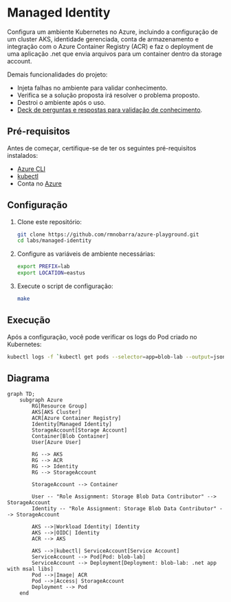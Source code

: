 # Managed Identity

Configura um ambiente Kubernetes no Azure, incluindo a configuração de um cluster AKS, identidade gerenciada, conta de armazenamento e integração com o Azure Container Registry (ACR) e faz o deployment de uma aplicação .net que envia arquivos para um container dentro da storage account.

Demais funcionalidades do projeto:

* Injeta falhas no ambiente para validar conhecimento.
* Verifica se a solução proposta irá resolver o problema proposto.
* Destroi o ambiente após o uso.
* [Deck de perguntas e respostas para validação de conhecimento](PERGUNTAS.md).

## Pré-requisitos

Antes de começar, certifique-se de ter os seguintes pré-requisitos instalados:

- [Azure CLI](https://docs.microsoft.com/cli/azure/install-azure-cli)
- [kubectl](https://kubernetes.io/docs/tasks/tools/install-kubectl/)
- Conta no [Azure](https://azure.microsoft.com/)

## Configuração

1. Clone este repositório:

    ```sh
    git clone https://github.com/rmnobarra/azure-playground.git
    cd labs/managed-identity
    ```

2. Configure as variáveis de ambiente necessárias:

    ```sh
    export PREFIX=lab
    export LOCATION=eastus
    ```

3. Execute o script de configuração:

    ```sh
    make
    ```

## Execução

Após a configuração, você pode verificar os logs do Pod criado no Kubernetes:

```sh
kubectl logs -f `kubectl get pods --selector=app=blob-lab --output=jsonpath='{.items[0].metadata.name}'`
```

## Diagrama

```mermaid
graph TD;
    subgraph Azure
        RG[Resource Group]
        AKS[AKS Cluster]
        ACR[Azure Container Registry]
        Identity[Managed Identity]
        StorageAccount[Storage Account]
        Container[Blob Container]
        User[Azure User]

        RG --> AKS
        RG --> ACR
        RG --> Identity
        RG --> StorageAccount

        StorageAccount --> Container

        User -- "Role Assignment: Storage Blob Data Contributor" --> StorageAccount
        Identity -- "Role Assignment: Storage Blob Data Contributor" --> StorageAccount

        AKS -->|Workload Identity| Identity
        AKS -->|OIDC| Identity
        ACR --> AKS

        AKS -->|kubectl| ServiceAccount[Service Account]
        ServiceAccount --> Pod[Pod: blob-lab]
        ServiceAccount --> Deployment[Deployment: blob-lab: .net app with msal libs]
        Pod -->|Image| ACR
        Pod -->|Access| StorageAccount
        Deployment --> Pod
    end
```